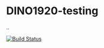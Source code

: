 
# DINO1920-testing
..

[![Build Status](https://travis-ci.com/AdamOsiowy123/DINO1920-testing.svg?branch=master)](https://travis-ci.com/AdamOsiowy123/DINO1920-testing)